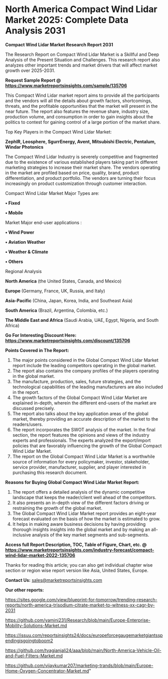 # North America Compact Wind Lidar Market 2025: Complete Data Analysis 2031

<strong>Compact Wind Lidar Market Research Report 2031</strong>

The Research Report on Compact Wind Lidar Market is a Skillful and Deep Analysis of the Present Situation and Challenges. This research report also analyzes other important trends and market drivers that will affect market growth over 2025-2031.

<strong>Request Sample Report @ <a href=https://www.marketreportsinsights.com/sample/135706>https://www.marketreportsinsights.com/sample/135706</a></strong>

This Compact Wind Lidar market report aims to provide all the participants and the vendors will all the details about growth factors, shortcomings, threats, and the profitable opportunities that the market will present in the near future. The report also features the revenue share, industry size, production volume, and consumption in order to gain insights about the politics to contest for gaining control of a large portion of the market share.

Top Key Players in the Compact Wind Lidar Market:

<strong>ZephIR, Leosphere, SgurrEnergy, Avent, Mitsubishi Electric, Pentalum, Windar Photonics</strong>

The Compact Wind Lidar Industry is severely competitive and fragmented due to the existence of various established players taking part in different marketing strategies to increase their market share. The vendors operating in the market are profiled based on price, quality, brand, product differentiation, and product portfolio. The vendors are turning their focus increasingly on product customization through customer interaction.

Compact Wind Lidar Market Major Types are:

<strong>• Fixed

• Mobile</strong>

Market Major end-user applications :

<strong>• Wind Power

• Aviation Weather

• Weather & Climate

• Others</strong>

Regional Analysis

</u><strong><b>North America</b></strong> (the United States, Canada, and Mexico)

<strong><b>Europe </b></strong>(Germany, France, UK, Russia, and Italy)

<strong><b>Asia-Pacific</b></strong> (China, Japan, Korea, India, and Southeast Asia)

<strong><b>South America</b></strong> (Brazil, Argentina, Colombia, etc.)

<strong><b>The Middle East and Africa</b></strong> (Saudi Arabia, UAE, Egypt, Nigeria, and South Africa)

<strong>Go For Interesting Discount Here: <a href=https://www.marketreportsinsights.com/discount/135706>https://www.marketreportsinsights.com/discount/135706</a></strong>

<strong>Points Covered in The Report:</strong>
<ol>
  <li>The major points considered in the Global Compact Wind Lidar Market report include the leading competitors operating in the global market.</li>
  <li>The report also contains the company profiles of the players operating in the global market.</li>
  <li>The manufacture, production, sales, future strategies, and the technological capabilities of the leading manufacturers are also included in the report.</li>
  <li>The growth factors of the Global Compact Wind Lidar Market are explained in-depth, wherein the different end-users of the market are discussed precisely.</li>
  <li>The report also talks about the key application areas of the global market, thereby providing an accurate description of the market to the readers/users.</li>
  <li>The report incorporates the SWOT analysis of the market. In the final section, the report features the opinions and views of the industry experts and professionals. The experts analyzed the export/import policies that are favorably influencing the growth of the Global Compact Wind Lidar Market.</li>
  <li>The report on the Global Compact Wind Lidar Market is a worthwhile source of information for every policymaker, investor, stakeholder, service provider, manufacturer, supplier, and player interested in purchasing this research document.</li>
</ol>
<strong>Reasons for Buying Global Compact Wind Lidar Market Report:</strong>

<ol>
  <li>The report offers a detailed analysis of the dynamic competitive landscape that keeps the reader/client well ahead of the competitors.</li>
  <li>It also presents an in-depth view of the different factors driving or restraining the growth of the global market.</li>
  <li>The Global Compact Wind Lidar Market report provides an eight-year forecast evaluated on the basis of how the market is estimated to grow.</li>
  <li>It helps in making aware business decisions by having providing thorough insights insights into the global market and by making an all-inclusive analysis of the key market segments and sub-segments.</li>
</ol>
<strong>Access full Report Description, TOC, Table of Figure, Chart, etc. @ <a href=https://www.marketreportsinsights.com/industry-forecast/compact-wind-lidar-market-2022-135706>https://www.marketreportsinsights.com/industry-forecast/compact-wind-lidar-market-2022-135706</a></strong>


Thanks for reading this article; you can also get individual chapter wise section or region wise report version like Asia, United States, Europe.

<strong>Contact Us:</strong>
sales@marketreportsinsights.com

<strong>Our other reports:</strong>

<a href=https://sites.google.com/view/blueprint-for-tomorrow/trending-research-reports/north-america-trisodium-citrate-market-to-witness-xx-cagr-by-2031>https://sites.google.com/view/blueprint-for-tomorrow/trending-research-reports/north-america-trisodium-citrate-market-to-witness-xx-cagr-by-2031</a>

<a href=https://github.com/yamini231/Research/blob/main/Europe-Enterprise-Mobility-Solutions-Market.md>https://github.com/yamini231/Research/blob/main/Europe-Enterprise-Mobility-Solutions-Market.md</a>

<a href=https://issuu.com/reportsinsights24/docs/europeforcegaugemarketgiantsspendingisgoingtoboom2>https://issuu.com/reportsinsights24/docs/europeforcegaugemarketgiantsspendingisgoingtoboom2</a>

<a href=https://github.com/tyagianjali24/aaa/blob/main/North-America-Vehicle-Oil-and-Fuel-Filters-Market.md>https://github.com/tyagianjali24/aaa/blob/main/North-America-Vehicle-Oil-and-Fuel-Filters-Market.md</a>

<a href=https://github.com/vijaykumar207/marketing-trands/blob/main/Europe-Home-Oxygen-Concentrator-Market.md>https://github.com/vijaykumar207/marketing-trands/blob/main/Europe-Home-Oxygen-Concentrator-Market.md</a>"
